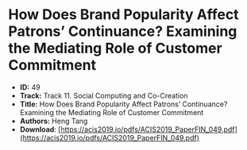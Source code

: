 # How Does Brand Popularity Affect Patrons’ Continuance? Examining the Mediating Role of Customer Commitment

- **ID:** 49
- **Track:** Track 11. Social Computing and Co-Creation
- **Title:** How Does Brand Popularity Affect Patrons’ Continuance? Examining the Mediating Role of Customer Commitment
- **Authors:** Heng Tang
- **Download**: [https://acis2019.io/pdfs/ACIS2019_PaperFIN_049.pdf](https://acis2019.io/pdfs/ACIS2019_PaperFIN_049.pdf)